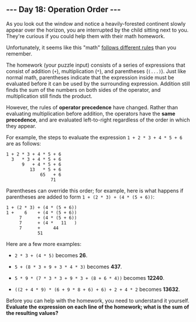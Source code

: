 ## --- Day 18: Operation Order ---
As you look out the window and notice a heavily-forested continent slowly appear over the horizon, you are interrupted by the child sitting next to you. They're curious if you could help them with their math<!--- Or "maths", if you have more than one. --> homework.
 
Unfortunately, it seems like this "math" [follows different rules](https://www.youtube.com/watch?v=3QtRK7Y2pPU&t=15) than you remember.
 
The homework (your puzzle input) consists of a series of expressions that consist of addition (`+`), multiplication (`*`), and parentheses (`(...)`). Just like normal math, parentheses indicate that the expression inside must be evaluated before it can be used by the surrounding expression. Addition still finds the sum of the numbers on both sides of the operator, and multiplication still finds the product.
 
However, the rules of **operator precedence** have changed. Rather than evaluating multiplication before addition, the operators have the **same precedence**, and are evaluated left-to-right regardless of the order in which they appear.
 
For example, the steps to evaluate the expression `1 + 2 * 3 + 4 * 5 + 6` are as follows:
 

```
1 + 2 * 3 + 4 * 5 + 6
  3   * 3 + 4 * 5 + 6
      9   + 4 * 5 + 6
         13   * 5 + 6
             65   + 6
                 71
```

 
Parentheses can override this order; for example, here is what happens if parentheses are added to form `1 + (2 * 3) + (4 * (5 + 6))`:
 

```
1 + (2 * 3) + (4 * (5 + 6))
1 +    6    + (4 * (5 + 6))
     7      + (4 * (5 + 6))
     7      + (4 *   11   )
     7      +     44
            51
```

 
Here are a few more examples:
 
 
- `2 * 3 + (4 * 5)` becomes **26**.
 
- `5 + (8 * 3 + 9 + 3 * 4 * 3)` becomes **437**.
 
- `5 * 9 * (7 * 3 * 3 + 9 * 3 + (8 + 6 * 4))` becomes **12240**.
 
- `((2 + 4 * 9) * (6 + 9 * 8 + 6) + 6) + 2 + 4 * 2` becomes **13632**.
 
 
Before you can help with the homework, you need to understand it yourself. **Evaluate the expression on each line of the homework; what is the sum of the resulting values?**
 